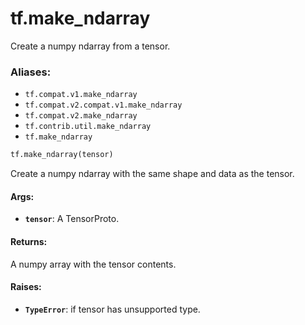 <div itemscope itemtype="http://developers.google.com/ReferenceObject">
<meta itemprop="name" content="tf.make_ndarray" />
<meta itemprop="path" content="Stable" />
</div>

# tf.make_ndarray

Create a numpy ndarray from a tensor.

### Aliases:

* `tf.compat.v1.make_ndarray`
* `tf.compat.v2.compat.v1.make_ndarray`
* `tf.compat.v2.make_ndarray`
* `tf.contrib.util.make_ndarray`
* `tf.make_ndarray`

``` python
tf.make_ndarray(tensor)
```

<!-- Placeholder for "Used in" -->

Create a numpy ndarray with the same shape and data as the tensor.

#### Args:


* <b>`tensor`</b>: A TensorProto.


#### Returns:

A numpy array with the tensor contents.



#### Raises:


* <b>`TypeError`</b>: if tensor has unsupported type.